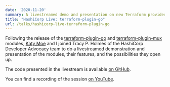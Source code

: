 ```yaml
---
date: '2020-11-20'
summary: A livestreamed demo and presentation on new Terraform provider development modules, done in partnership with Katy Moe and Tracy P. Holmes.
title: "HashiCorp Live: terraform-plugin-go"
url: /talks/hashicorp-live-terraform-plugin-go
---
```


Following the release of the
[terraform-plugin-go](https://github.com/hashicorp/terraform-plugin-go) and
[terraform-plugin-mux](https://github.com/hashicorp/terraform-plugin-mux)
modules, [Katy Moe](https://katy.moe) and I joined Tracy P. Holmes of the
HashiCorp Developer Advocacy team to do a livestreamed demonstration and
presentation of the modules, their features, and the possibilities they open
up.

The code presented in the livestream is available [on
GitHub](https://github.com/hashicorp/hashicorp-live-dadcorp).

You can find a recording of the session [on
YouTube](https://www.youtube.com/watch?v=5DdGJhVxki0).

